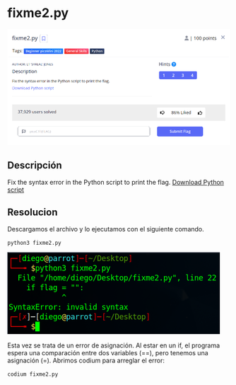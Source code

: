 # fixme2.py
![Descripcion del CTF](img/description.png)

## Descripción
Fix the syntax error in the Python script to print the flag.
[Download Python script](https://artifacts.picoctf.net/c/4/fixme2.py)

## Resolucion
Descargamos el archivo y lo ejecutamos con el siguiente comando.

```
python3 fixme2.py
```

![Consola](img/console1.png)

Esta vez se trata de un error de asignación. Al estar en un if, el programa espera una comparación entre dos variables (==), pero tenemos una asignación (=). Abrimos codium para arreglar el error:

```
codium fixme2.py
```